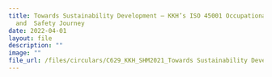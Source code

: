 ```yaml
---
title: Towards Sustainability Development – KKH’s ISO 45001 Occupational Health
  and  Safety Journey
date: 2022-04-01
layout: file
description: ""
image: ""
file_url: /files/circulars/C629_KKH_SHM2021_Towards Sustainability Development - KKH ISO 45001.pdf
---
```

